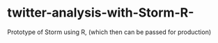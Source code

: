 # twitter-analysis-with-Storm-R-
Prototype of Storm using R, (which then can be passed for production)
